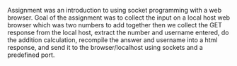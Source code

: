 Assignment was an introduction to using socket programming with a web browser.
Goal of the assignment was to collect the input on a local host web browser which was two numbers to add together
then we collect the GET response from the local host, extract the number and username entered, do the addition calculation, 
recompile the answer and username into a html response, and send it to the browser/localhost using sockets and a predefined port. 
